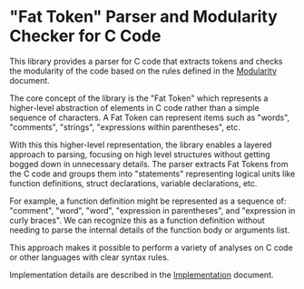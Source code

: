 # "Fat Token" Parser and Modularity Checker for C Code

This library provides a parser for C code that extracts tokens and checks the modularity of the code based on the rules defined in the [Modularity](MODULARITY.md) document.

The core concept of the library is the "Fat Token" which represents a higher-level abstraction of elements in C code rather than a simple sequence of characters. A Fat Token can represent items such as "words", "comments", "strings", "expressions within parentheses", etc.

With this this higher-level representation, the library enables a layered approach to parsing, focusing on high level structures without getting bogged down in unnecessary details. The parser extracts Fat Tokens from the C code and groups them into "statements" representing logical units like function definitions, struct declarations, variable declarations, etc.

For example, a function definition might be represented as a sequence of: "comment", "word", "word", "expression in parentheses", and "expression in curly braces". We can recognize this as a function definition without needing to parse the internal details of the function body or arguments list.

This approach makes it possible to perform a variety of analyses on C code or other languages with clear syntax rules.

Implementation details are described in the [Implementation](IMPL.md) document.
